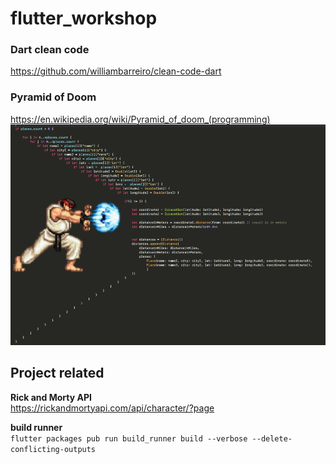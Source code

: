 # flutter_workshop

### Dart clean code
https://github.com/williambarreiro/clean-code-dart

### Pyramid of Doom
https://en.wikipedia.org/wiki/Pyramid_of_doom_(programming)
![pyramid of doom](pyramid_of_doom.png)

## Project related

**Rick and Morty API**\
https://rickandmortyapi.com/api/character/?page

**build runner**\
`flutter packages pub run build_runner build --verbose --delete-conflicting-outputs`